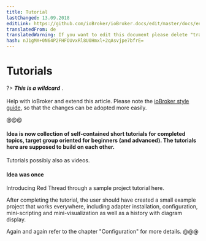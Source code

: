 ```yaml
---
title: Tutorial
lastChanged: 13.09.2018
editLink: https://github.com/ioBroker/ioBroker.docs/edit/master/docs/en/tutorial/README.md
translatedFrom: de
translatedWarning: If you want to edit this document please delete "translatedFrom" field, elsewise this document will be translated automatically again
hash: nJ1gMX+0N64P2FHFOUvxRl8U0Hmxl+2qAsvjpe7bfrE=
---
```

# Tutorials
?> ***This is a wildcard*** . <br><br> Help with ioBroker and extend this article. Please note the [ioBroker style guide](community/styleguidedoc), so that the changes can be adopted more easily.

@@@

#### Idea is now collection of self-contained short tutorials for completed topics, target group oriented for beginners (and advanced). The tutorials here are supposed to build on each other.
Tutorials possibly also as videos.

#### Idea was once
Introducing Red Thread through a sample project tutorial here.

After completing the tutorial, the user should have created a small example project that works everywhere, including adapter installation, configuration, mini-scripting and mini-visualization as well as a history with diagram display.

Again and again refer to the chapter "Configuration" for more details.
@@@